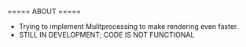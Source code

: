 ===== ABOUT =====

- Trying to implement Mulitprocessing to make rendering even faster.
- STILL IN DEVELOPMENT; CODE IS NOT FUNCTIONAL
